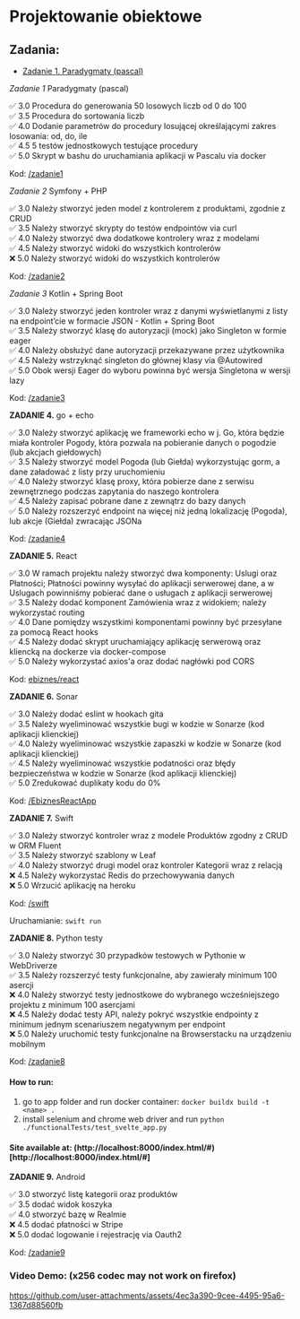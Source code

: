 # Projektowanie obiektowe

## Zadania:
+ [Zadanie 1. Paradygmaty (pascal)](https://github.com/Ech0n/projektowanie-obiektowe/tree/main/zadanie1)

*Zadanie 1* Paradygmaty (pascal)

:white_check_mark: 3.0 Procedura do generowania 50 losowych liczb od 0 do 100  
:white_check_mark: 3.5 Procedura do sortowania liczb  
:white_check_mark: 4.0 Dodanie parametrów do procedury losującej określającymi zakres losowania: od, do, ile  
:white_check_mark: 4.5 5 testów jednostkowych testujące procedury   
:white_check_mark: 5.0 Skrypt w bashu do uruchamiania aplikacji w Pascalu via docker  

Kod: [/zadanie1](https://github.com/Ech0n/projektowanie-obiektowe/tree/main/zadanie1)

*Zadanie 2* Symfony + PHP

:white_check_mark: 3.0 Należy stworzyć jeden model z kontrolerem z produktami, zgodnie z CRUD  
:white_check_mark: 3.5 Należy stworzyć skrypty do testów endpointów via curl  
:white_check_mark: 4.0 Należy stworzyć dwa dodatkowe kontrolery wraz z modelami  
:white_check_mark: 4.5 Należy stworzyć widoki do wszystkich kontrolerów  
:x: 5.0 Należy stworzyć widoki do wszystkich kontrolerów  

Kod: [/zadanie2](https://github.com/Ech0n/projektowanie-obiektowe/tree/main/zadanie2)

*Zadanie 3* Kotlin + Spring Boot

:white_check_mark: 3.0 Należy stworzyć jeden kontroler wraz z danymi wyświetlanymi z listy na endpoint’cie w formacie JSON - Kotlin + Spring Boot  
:white_check_mark: 3.5 Należy stworzyć klasę do autoryzacji (mock) jako Singleton w formie eager  
:white_check_mark: 4.0 Należy obsłużyć dane autoryzacji przekazywane przez użytkownika  
:white_check_mark: 4.5 Należy wstrzyknąć singleton do głównej klasy via @Autowired  
:white_check_mark: 5.0 Obok wersji Eager do wyboru powinna być wersja Singletona w wersji lazy  

Kod: [/zadanie3](https://github.com/Ech0n/projektowanie-obiektowe/tree/main/zadanie3)

**ZADANIE 4.** go + echo

:white_check_mark: 3.0 Należy stworzyć aplikację we frameworki echo w j. Go, która będzie miała kontroler Pogody, która pozwala na pobieranie danych o pogodzie (lub akcjach giełdowych)  
:white_check_mark: 3.5 Należy stworzyć model Pogoda (lub Giełda) wykorzystując gorm, a dane załadować z listy przy uruchomieniu   
:white_check_mark: 4.0 Należy stworzyć klasę proxy, która pobierze dane z serwisu zewnętrznego podczas zapytania do naszego kontrolera  
:white_check_mark: 4.5 Należy zapisać pobrane dane z zewnątrz do bazy danych  
:white_check_mark: 5.0 Należy rozszerzyć endpoint na więcej niż jedną lokalizację (Pogoda), lub akcje (Giełda) zwracając JSONa  

Kod: [/zadanie4](https://github.com/Ech0n/projektowanie-obiektowe/tree/main/zadanie4)


**ZADANIE 5.** React 

:white_check_mark: 3.0 W ramach projektu należy stworzyć dwa komponenty: Uslugi oraz Płatności; Płatności powinny wysyłać do aplikacji serwerowej dane, a w Uslugach powinniśmy pobierać dane o usługach z aplikacji serwerowej  
:white_check_mark: 3.5 Należy dodać komponent Zamówienia wraz z widokiem; należy wykorzystać routing  
:white_check_mark: 4.0 Dane pomiędzy wszystkimi komponentami powinny być przesyłane za pomocą React hooks  
:white_check_mark: 4.5 Należy dodać skrypt uruchamiający aplikację serwerową oraz kliencką na dockerze via docker-compose  
:white_check_mark: 5.0 Należy wykorzystać axios'a oraz dodać nagłówki pod CORS  

Kod: [ebiznes/react](https://github.com/Ech0n/ebiznes/tree/main/react)


**ZADANIE 6.** Sonar

:white_check_mark: 3.0 Należy dodać eslint w hookach gita  
:white_check_mark: 3.5 Należy wyeliminować wszystkie bugi w kodzie w Sonarze (kod aplikacji klienckiej)  
:white_check_mark: 4.0 Należy wyeliminować wszystkie zapaszki w kodzie w Sonarze (kod aplikacji klienckiej)  
:white_check_mark: 4.5 Należy wyeliminować wszystkie podatności oraz błędy bezpieczeństwa w kodzie w Sonarze (kod aplikacji klienckiej)  
:white_check_mark: 5.0 Zredukować duplikaty kodu do 0%  

Kod: [/EbiznesReactApp](https://github.com/Ech0n/EbiznesReactApp)


**ZADANIE 7.** Swift


:white_check_mark: 3.0 Należy stworzyć kontroler wraz z modele Produktów zgodny z CRUD w ORM Fluent  
:white_check_mark: 3.5 Należy stworzyć szablony w Leaf  
:white_check_mark: 4.0 Należy stworzyć drugi model oraz kontroler Kategorii wraz z relacją  
:x: 4.5 Należy wykorzystać Redis do przechowywania danych  
:x: 5.0 Wrzucić aplikację na heroku  

Kod: [/swift](https://github.com/Ech0n/projektowanie-obiektowe/tree/main/swift)

Uruchamianie: `swift run`

**ZADANIE 8.** Python testy

:white_check_mark: 3.0 Należy stworzyć 30 przypadków testowych w Pythonie w WebDriverze  
:white_check_mark: 3.5 Należy rozszerzyć testy funkcjonalne, aby zawierały minimum 100 asercji  
:x: 4.0 Należy stworzyć testy jednostkowe do wybranego wcześniejszego projektu z minimum 100 asercjami  
:x: 4.5 Należy dodać testy API, należy pokryć wszystkie endpointy z minimum jednym scenariuszem negatywnym per endpoint  
:x: 5.0 Należy uruchomić testy funkcjonalne na Browserstacku na urządzeniu mobilnym

Kod: [/zadanie8](https://github.com/Ech0n/projektowanie-obiektowe/tree/main/zadanie8)

#### How to run:
1. go to app folder and run docker container: `docker buildx build -t <name> .`
2. install selenium and chrome web driver and run `python ./functionalTests/test_svelte_app.py`


#### Site available at: (http://localhost:8000/index.html/#)[http://localhost:8000/index.html/#]

**ZADANIE 9.** Android

:white_check_mark: 3.0 stworzyć listę kategorii oraz produktów  
:white_check_mark: 3.5 dodać widok koszyka  
:white_check_mark: 4.0 stworzyć bazę w Realmie  
:x: 4.5 dodać płatności w Stripe  
:x: 5.0 dodać logowanie i rejestrację via Oauth2

Kod: [/zadanie9](https://github.com/Ech0n/projektowanie-obiektowe/tree/main/zadanie9)

### Video Demo: (x256 codec may not work on firefox)
https://github.com/user-attachments/assets/4ec3a390-9cee-4495-95a6-1367d88560fb



